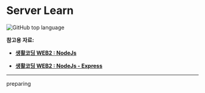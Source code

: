 # Server Learn

 ![GitHub top language](https://img.shields.io/github/languages/top/wntjq68/server-learn?color=red&logo=javascript)

**참고용 자료:** 

* **[생활코딩 WEB2 : NodeJs](https://opentutorials.org/course/3332)**

* **[생활코딩 WEB2 : NodeJs - Express ](https://opentutorials.org/course/3370)** 

***

preparing

  

